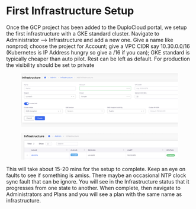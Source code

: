 # First Infrastructure Setup

Once the GCP project has been added to the DuploCloud portal, we setup the first infrastructure with a GKE standard cluster. Navigate to Administrator --> Infrastructure and add a new one. Give a name like nonprod; choose the project for Account; give a VPC CIDR say 10.30.0.0/16 (Kubernetes is IP Address hungry so give a /16 if you can); GKE standard is typically cheaper than auto pilot. Rest can be left as default. For production the visibility should be set to private



<figure><img src="../../.gitbook/assets/image.png" alt=""><figcaption></figcaption></figure>

<figure><img src="../../.gitbook/assets/image (1).png" alt=""><figcaption></figcaption></figure>

This will take about 15-20 mins for the setup to complete. Keep an eye on faults to see if something is amiss. There maybe an occasional NTP clock sync fault that can be ignore. You will see in the Infrastructure status that it progresses from one state to another. When complete, then navigate to Administrators and Plans and you will see a plan with the same name as infrastructure.
